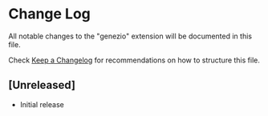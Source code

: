 # Change Log

All notable changes to the "genezio" extension will be documented in this file.

Check [Keep a Changelog](http://keepachangelog.com/) for recommendations on how to structure this file.

## [Unreleased]

- Initial release